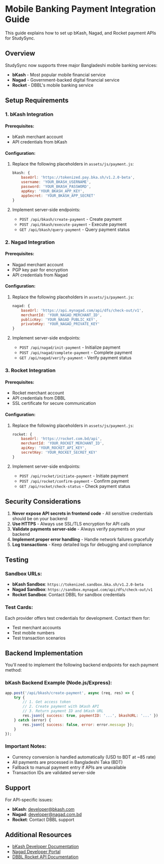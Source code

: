 # Mobile Banking Payment Integration Guide

This guide explains how to set up bKash, Nagad, and Rocket payment APIs for StudySync.

## Overview

StudySync now supports three major Bangladeshi mobile banking services:
- **bKash** - Most popular mobile financial service
- **Nagad** - Government-backed digital financial service  
- **Rocket** - DBBL's mobile banking service

## Setup Requirements

### 1. bKash Integration

#### Prerequisites:
- bKash merchant account
- API credentials from bKash

#### Configuration:
1. Replace the following placeholders in `assets/js/payment.js`:
   ```javascript
   bkash: {
       baseUrl: 'https://tokenized.pay.bka.sh/v1.2.0-beta',
       username: 'YOUR_BKASH_USERNAME',
       password: 'YOUR_BKASH_PASSWORD', 
       appKey: 'YOUR_BKASH_APP_KEY',
       appSecret: 'YOUR_BKASH_APP_SECRET'
   }
   ```

2. Implement server-side endpoints:
   - `POST /api/bkash/create-payment` - Create payment
   - `POST /api/bkash/execute-payment` - Execute payment
   - `GET /api/bkash/query-payment` - Query payment status

### 2. Nagad Integration

#### Prerequisites:
- Nagad merchant account
- PGP key pair for encryption
- API credentials from Nagad

#### Configuration:
1. Replace the following placeholders in `assets/js/payment.js`:
   ```javascript
   nagad: {
       baseUrl: 'https://api.mynagad.com/api/dfs/check-out/v1',
       merchantId: 'YOUR_NAGAD_MERCHANT_ID',
       publicKey: 'YOUR_NAGAD_PUBLIC_KEY',
       privateKey: 'YOUR_NAGAD_PRIVATE_KEY'
   }
   ```

2. Implement server-side endpoints:
   - `POST /api/nagad/init-payment` - Initialize payment
   - `POST /api/nagad/complete-payment` - Complete payment
   - `GET /api/nagad/verify-payment` - Verify payment status

### 3. Rocket Integration

#### Prerequisites:
- Rocket merchant account
- API credentials from DBBL
- SSL certificate for secure communication

#### Configuration:
1. Replace the following placeholders in `assets/js/payment.js`:
   ```javascript
   rocket: {
       baseUrl: 'https://rocket.com.bd/api',
       merchantId: 'YOUR_ROCKET_MERCHANT_ID',
       apiKey: 'YOUR_ROCKET_API_KEY', 
       secretKey: 'YOUR_ROCKET_SECRET_KEY'
   }
   ```

2. Implement server-side endpoints:
   - `POST /api/rocket/initiate-payment` - Initiate payment
   - `POST /api/rocket/confirm-payment` - Confirm payment
   - `GET /api/rocket/check-status` - Check payment status

## Security Considerations

1. **Never expose API secrets in frontend code** - All sensitive credentials should be on your backend
2. **Use HTTPS** - Always use SSL/TLS encryption for API calls
3. **Validate payments server-side** - Always verify payments on your backend
4. **Implement proper error handling** - Handle network failures gracefully
5. **Log transactions** - Keep detailed logs for debugging and compliance

## Testing

### Sandbox URLs:
- **bKash Sandbox**: `https://tokenized.sandbox.bka.sh/v1.2.0-beta`
- **Nagad Sandbox**: `https://sandbox.mynagad.com/api/dfs/check-out/v1`
- **Rocket Sandbox**: Contact DBBL for sandbox credentials

### Test Cards:
Each provider offers test credentials for development. Contact them for:
- Test merchant accounts
- Test mobile numbers
- Test transaction scenarios

## Backend Implementation

You'll need to implement the following backend endpoints for each payment method:

### bKash Backend Example (Node.js/Express):
```javascript
app.post('/api/bkash/create-payment', async (req, res) => {
    try {
        // 1. Get access token
        // 2. Create payment with bKash API
        // 3. Return payment ID and bKash URL
        res.json({ success: true, paymentID: '...', bkashURL: '...' });
    } catch (error) {
        res.json({ success: false, error: error.message });
    }
});
```

### Important Notes:
- Currency conversion is handled automatically (USD to BDT at ~85 rate)
- All payments are processed in Bangladeshi Taka (BDT)
- Fallback to manual payment entry if APIs are unavailable
- Transaction IDs are validated server-side

## Support

For API-specific issues:
- **bKash**: developer@bkash.com
- **Nagad**: developer@nagad.com.bd
- **Rocket**: Contact DBBL support

## Additional Resources

- [bKash Developer Documentation](https://developer.bka.sh/)
- [Nagad Developer Portal](https://developer.mynagad.com/)
- [DBBL Rocket API Documentation](https://rocket.com.bd/developers)
